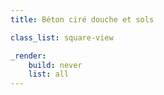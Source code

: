 ```yaml
---
title: Béton ciré douche et sols

class_list: square-view

_render:
    build: never
    list: all
---
```

